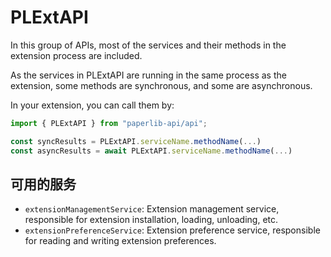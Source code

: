 # PLExtAPI

In this group of APIs, most of the services and their methods in the extension process are included.

As the services in PLExtAPI are running in the same process as the extension, some methods are synchronous, and some are asynchronous.

In your extension, you can call them by:

```typescript
import { PLExtAPI } from "paperlib-api/api";

const syncResults = PLExtAPI.serviceName.methodName(...)
const asyncResults = await PLExtAPI.serviceName.methodName(...)
```

## 可用的服务

- `extensionManagementService`: Extension management service, responsible for extension installation, loading, unloading, etc.
- `extensionPreferenceService`: Extension preference service, responsible for reading and writing extension preferences.